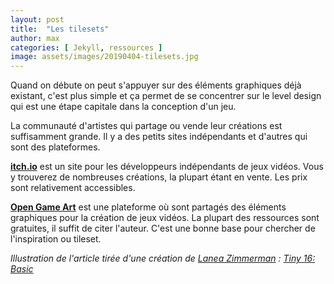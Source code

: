 ```yaml
---
layout: post
title:  "Les tilesets"
author: max
categories: [ Jekyll, ressources ]
image: assets/images/20190404-tilesets.jpg
---
```

Quand on débute on peut s'appuyer sur des éléments graphiques déjà existant, c'est plus simple et ça permet de se concentrer sur le level design qui est une étape capitale dans la conception d'un jeu.

La communauté d'artistes qui partage ou vende leur créations est suffisamment grande. Il y a des petits sites indépendants et d'autres qui sont des plateformes.



**[itch.io](https://itch.io/)** est un site pour les développeurs indépendants de jeux vidéos. Vous y trouverez de nombreuses créations, la plupart étant en vente. Les prix sont relativement accessibles.

**[Open Game Art](https://opengameart.org/art-search-advanced?keys=&field_art_type_tid%5B%5D=9&sort_by=count&sort_order=DESC)** est une plateforme où sont partagés des éléments graphiques pour la création de jeux vidéos. La plupart des ressources sont gratuites, il suffit de citer l'auteur. C'est une bonne base pour chercher de l'inspiration ou tileset. 

*Illustration de l'article tirée d'une création de [Lanea Zimmerman](https://opengameart.org/users/sharm) : [Tiny 16: Basic](https://opengameart.org/content/tiny-16-basic)*
<!--stackedit_data:
eyJoaXN0b3J5IjpbLTEwOTQ2MTUyMTcsLTE5MDk2MjkxMDIsMj
AyMDI0MzkzNiwtNjU1NDQxOTIwLDE3NDYzMjg0MTEsMTc2NjYw
NDM2OCwyMTQ1NDYzNTMxXX0=
-->